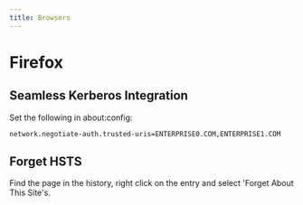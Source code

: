 ```yaml
---
title: Browsers
---
```


# Firefox

## Seamless Kerberos Integration

Set the following in about:config:
~~~
network.negotiate-auth.trusted-uris=ENTERPRISE0.COM,ENTERPRISE1.COM
~~~

## Forget HSTS

Find the page in the history, right click on the entry and select 'Forget About This Site's.
